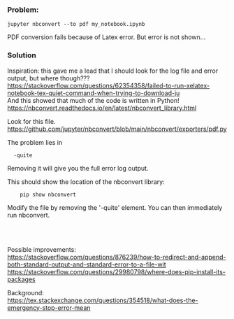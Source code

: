 ### Problem:
    jupyter nbconvert --to pdf my_notebook.ipynb

PDF conversion fails because of Latex error. But error is not shown...

### Solution
Inspiration: this gave me a lead that I should look for the log file and error output, but where though???    
https://stackoverflow.com/questions/62354358/failed-to-run-xelatex-notebook-tex-quiet-command-when-trying-to-download-ju  
And this showed that much of the code is written in Python!  
https://nbconvert.readthedocs.io/en/latest/nbconvert_library.html

Look for this file.  
https://github.com/jupyter/nbconvert/blob/main/nbconvert/exporters/pdf.py

The problem lies in

      -quite

Removing it will give you the full error log output.

This should show the location of the nbconvert library:

        pip show nbconvert

Modify the file by removing the '-quite' element. You can then immediately run nbconvert.

<br>
<br>

Possible improvements:  
https://stackoverflow.com/questions/876239/how-to-redirect-and-append-both-standard-output-and-standard-error-to-a-file-wit  
https://stackoverflow.com/questions/29980798/where-does-pip-install-its-packages

Background:  
https://tex.stackexchange.com/questions/354518/what-does-the-emergency-stop-error-mean  
